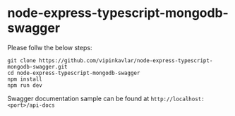 # node-express-typescript-mongodb-swagger



Please follw the below steps:

```
git clone https://github.com/vipinkavlar/node-express-typescript-mongodb-swagger.git
cd node-express-typescript-mongodb-swagger
npm install
npm run dev
```

Swagger documentation sample can be found at `http://localhost:<port>/api-docs`
